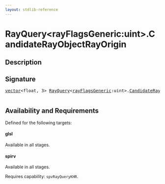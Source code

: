```yaml
---
layout: stdlib-reference
---
```


# RayQuery\<rayFlagsGeneric:uint\>\.CandidateRayObjectRayOrigin

## Description





## Signature 

<pre>
<a href="/stdlib-reference/types/vector/index" class="code_type">vector</a>&lt;<span class="code_keyword">float</span>, 3&gt; <a href="/stdlib-reference/types/rayquery-03/index" class="code_type">RayQuery</a>&lt;<a href="/stdlib-reference/types/rayquery-03/index#decl-rayFlagsGeneric" class="code_var">rayFlagsGeneric</a>:<span class="code_keyword">uint</span>&gt;.<a href="/stdlib-reference/types/rayquery-03/candidaterayobjectrayorigin-09cil">CandidateRayObjectRayOrigin</a>();

</pre>

## Availability and Requirements

Defined for the following targets:

#### glsl
Available in all stages.

#### spirv
Available in all stages.

Requires capability: `spvRayQueryKHR`.


